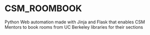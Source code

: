# CSM_ROOMBOOK
Python Web automation made with Jinja and Flask that enables CSM Mentors to book rooms from UC Berkeley libraries for their sections
